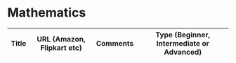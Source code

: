 # Mathematics 

| Title                                           | URL (Amazon, Flipkart etc) | Comments| Type (Beginner, Intermediate or Advanced)|
|-------------------------------------------------|----------------------------|---------|-----|
